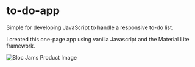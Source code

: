 # to-do-app

Simple for developing JavaScript to handle a responsive to-do list.

I created this one-page app using vanilla Javascript and the Material Lite framework.


![Bloc Jams Product Image](https://raw.githubusercontent.com/uxdesignuo/to-do-app/master/images/Screen%20Shot%202019-09-05%20at%202.37.38%20PM.png)
